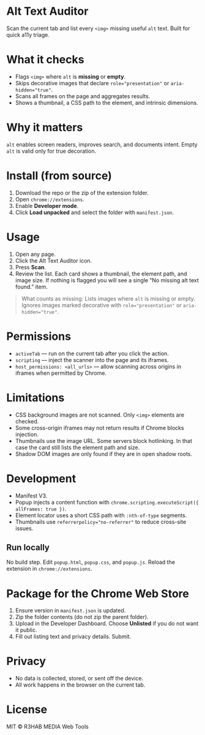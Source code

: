 # Alt Text Auditor

Scan the current tab and list every `<img>` missing useful `alt` text. Built for quick a11y triage.

# What it checks

- Flags `<img>` where `alt` is **missing** or **empty**.
- Skips decorative images that declare `role="presentation"` or `aria-hidden="true"`.
- Scans all frames on the page and aggregates results.
- Shows a thumbnail, a CSS path to the element, and intrinsic dimensions.

# Why it matters

`alt` enables screen readers, improves search, and documents intent. Empty `alt` is valid only for true decoration.

# Install (from source)

1. Download the repo or the zip of the extension folder.
2. Open `chrome://extensions`.
3. Enable **Developer mode**.
4. Click **Load unpacked** and select the folder with `manifest.json`.

# Usage

1. Open any page.
2. Click the Alt Text Auditor icon.
3. Press **Scan**.
4. Review the list. Each card shows a thumbnail, the element path, and image size. If nothing is flagged you will see a single “No missing alt text found.” item.

> What counts as missing: Lists images where `alt` is missing or empty. Ignores images marked decorative with `role="presentation"` or `aria-hidden="true"`.

# Permissions

- `activeTab` — run on the current tab after you click the action.
- `scripting` — inject the scanner into the page and its iframes.
- `host_permissions: <all_urls>` — allow scanning across origins in iframes when permitted by Chrome.

# Limitations

- CSS background images are not scanned. Only `<img>` elements are checked.
- Some cross-origin iframes may not return results if Chrome blocks injection.
- Thumbnails use the image URL. Some servers block hotlinking. In that case the card still lists the element path and size.
- Shadow DOM images are only found if they are in open shadow roots.

# Development

- Manifest V3.
- Popup injects a content function with `chrome.scripting.executeScript({ allFrames: true })`.
- Element locator uses a short CSS path with `:nth-of-type` segments.
- Thumbnails use `referrerpolicy="no-referrer"` to reduce cross-site issues.

## Run locally

No build step. Edit `popup.html`, `popup.css`, and `popup.js`. Reload the extension in `chrome://extensions`.

# Package for the Chrome Web Store

1. Ensure version in `manifest.json` is updated.
2. Zip the folder contents (do not zip the parent folder).
3. Upload in the Developer Dashboard. Choose **Unlisted** if you do not want it public.
4. Fill out listing text and privacy details. Submit.

# Privacy

- No data is collected, stored, or sent off the device.
- All work happens in the browser on the current tab.

# License

MIT © R3HAB MEDIA Web Tools
